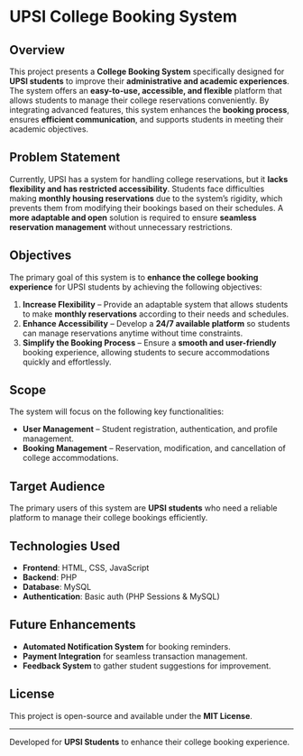 # UPSI College Booking System

## Overview
This project presents a **College Booking System** specifically designed for **UPSI students** to improve their **administrative and academic experiences**. The system offers an **easy-to-use, accessible, and flexible** platform that allows students to manage their college reservations conveniently. By integrating advanced features, this system enhances the **booking process**, ensures **efficient communication**, and supports students in meeting their academic objectives.

## Problem Statement
Currently, UPSI has a system for handling college reservations, but it **lacks flexibility and has restricted accessibility**. Students face difficulties making **monthly housing reservations** due to the system’s rigidity, which prevents them from modifying their bookings based on their schedules. A **more adaptable and open** solution is required to ensure **seamless reservation management** without unnecessary restrictions.

## Objectives
The primary goal of this system is to **enhance the college booking experience** for UPSI students by achieving the following objectives:

1. **Increase Flexibility** – Provide an adaptable system that allows students to make **monthly reservations** according to their needs and schedules.
2. **Enhance Accessibility** – Develop a **24/7 available platform** so students can manage reservations anytime without time constraints.
3. **Simplify the Booking Process** – Ensure a **smooth and user-friendly** booking experience, allowing students to secure accommodations quickly and effortlessly.

## Scope
The system will focus on the following key functionalities:
- **User Management** – Student registration, authentication, and profile management.
- **Booking Management** – Reservation, modification, and cancellation of college accommodations.

## Target Audience
The primary users of this system are **UPSI students** who need a reliable platform to manage their college bookings efficiently.

## Technologies Used
- **Frontend**: HTML, CSS, JavaScript 
- **Backend**: PHP 
- **Database**: MySQL 
- **Authentication**: Basic auth (PHP Sessions & MySQL)

## Future Enhancements
- **Automated Notification System** for booking reminders.
- **Payment Integration** for seamless transaction management.
- **Feedback System** to gather student suggestions for improvement.

## License
This project is open-source and available under the **MIT License**.

---
Developed for **UPSI Students** to enhance their college booking experience.

